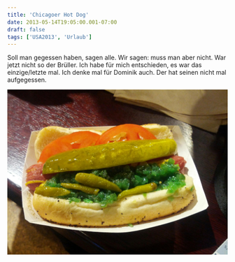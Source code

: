 ```yaml
---
title: 'Chicagoer Hot Dog'
date: 2013-05-14T19:05:00.001-07:00
draft: false
tags: ['USA2013', 'Urlaub']
---
```


Soll man gegessen haben, sagen alle. Wir sagen: muss man aber nicht. War jetzt nicht so der Brüller. Ich habe für mich entschieden, es war das einzige/letzte mal. Ich denke mal für Dominik auch. Der hat seinen nicht mal aufgegessen.

![](/urlaub11to15-images/13/IMG_20130514_114014.jpg)